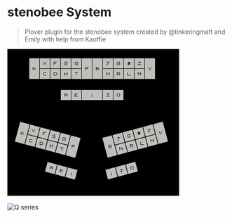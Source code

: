 # stenobee System

> Plover plugin for the stenobee system created by @tinkeringmatt and Emily with help from Kaoffie

![stenobee system layout](newlayout.png)

![Q series](https://github.com/Tink-Bell/StenoBee/assets/143440063/93d774e2-1520-4946-b392-ee615efcdcfb)
